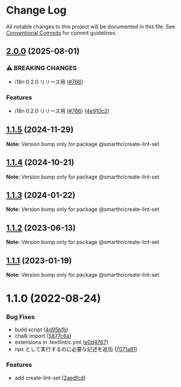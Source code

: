 # Change Log

All notable changes to this project will be documented in this file.
See [Conventional Commits](https://conventionalcommits.org) for commit guidelines.

## [2.0.0](https://github.com/kufu/tamatebako/compare/create-lint-set-v1.1.5...create-lint-set-v2.0.0) (2025-08-01)


### ⚠ BREAKING CHANGES

* i18n 0.2.0 リリース用 ([#766](https://github.com/kufu/tamatebako/issues/766))

### Features

* i18n 0.2.0 リリース用 ([#766](https://github.com/kufu/tamatebako/issues/766)) ([4e910c2](https://github.com/kufu/tamatebako/commit/4e910c2838ca753a55d4d861c36bf65b969b5c73))

## [1.1.5](https://github.com/kufu/tamatebako/compare/@smarthr/create-lint-set@1.1.4...@smarthr/create-lint-set@1.1.5) (2024-11-29)

**Note:** Version bump only for package @smarthr/create-lint-set

## [1.1.4](https://github.com/kufu/tamatebako/compare/@smarthr/create-lint-set@1.1.2...@smarthr/create-lint-set@1.1.4) (2024-10-21)

**Note:** Version bump only for package @smarthr/create-lint-set

## [1.1.3](https://github.com/kufu/tamatebako/compare/@smarthr/create-lint-set@1.1.2...@smarthr/create-lint-set@1.1.3) (2024-01-22)

**Note:** Version bump only for package @smarthr/create-lint-set

## [1.1.2](https://github.com/kufu/tamatebako/compare/@smarthr/create-lint-set@1.1.1...@smarthr/create-lint-set@1.1.2) (2023-06-13)

**Note:** Version bump only for package @smarthr/create-lint-set

## [1.1.1](https://github.com/kufu/tamatebako/compare/@smarthr/create-lint-set@1.1.0...@smarthr/create-lint-set@1.1.1) (2023-01-19)

**Note:** Version bump only for package @smarthr/create-lint-set

# 1.1.0 (2022-08-24)

### Bug Fixes

- build script ([4d95bfb](https://github.com/kufu/tamatebako/commit/4d95bfba504a3bf4333646bcc30052160761db7f))
- chalk import ([5877c6a](https://github.com/kufu/tamatebako/commit/5877c6ab181ac4562e8665769a0525beacd0ce3f))
- extensions in .textlintrc.yml ([e0d4767](https://github.com/kufu/tamatebako/commit/e0d4767427924d3d2307a9fc602e98cda1582db5))
- npx として実行するのに必要な記述を追加 ([7071a81](https://github.com/kufu/tamatebako/commit/7071a81cbc98e13a995e74943a6910117a3c2dc2))

### Features

- add create-lint-set ([2aedfcd](https://github.com/kufu/tamatebako/commit/2aedfcd8fd118974e5b93034b6fe9ee7c39f2268))
